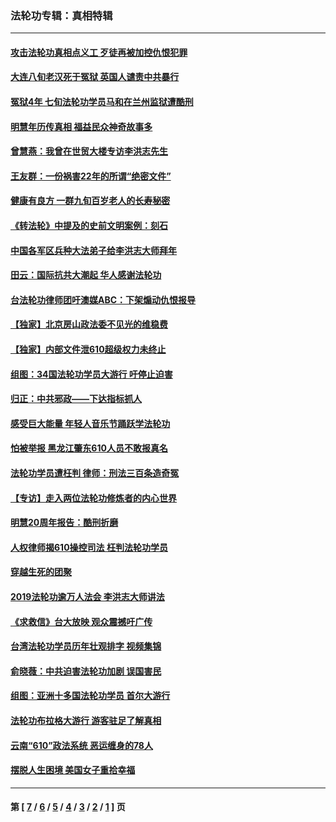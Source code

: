 ### 法轮功专辑：真相特辑
---
#### [攻击法轮功真相点义工 歹徒再被加控仇恨犯罪](../../pages/nf4389/n13601019.md?03140430) 
#### [大连八旬老汉死于冤狱 英国人谴责中共暴行](../../pages/nf4389/n13480118.md?03140430) 
#### [冤狱4年 七旬法轮功学员马和在兰州监狱遭酷刑](../../pages/nf4389/n13304688.md?03140430) 
#### [明慧年历传真相 福益民众神奇故事多](../../pages/nf4389/n13294545.md?03140430) 
#### [曾慧燕：我曾在世贸大楼专访李洪志先生](../../pages/nf4389/n12898729.md?03140430) 
#### [王友群：一份祸害22年的所谓“绝密文件”](../../pages/nf4389/n12871750.md?03140430) 
#### [健康有良方 一群九旬百岁老人的长寿秘密](../../pages/nf4389/n12847475.md?03140430) 
#### [《转法轮》中提及的史前文明案例：刻石](../../pages/nf4389/n12758577.md?03140430) 
#### [中国各军区兵种大法弟子给李洪志大师拜年](../../pages/nf4389/n12750047.md?03140430) 
#### [田云：国际抗共大潮起 华人感谢法轮功](../../pages/nf4389/n12357708.md?03140430) 
#### [台法轮功律师团吁澳媒ABC：下架煽动仇恨报导](../../pages/nf4389/n12279917.md?03140430) 
#### [【独家】北京房山政法委不见光的维稳费](../../pages/nf4389/n12031979.md?03140430) 
#### [【独家】内部文件泄610超级权力未终止](../../pages/nf4389/n12023895.md?03140430) 
#### [组图：34国法轮功学员大游行 吁停止迫害](../../pages/nf4389/n11492658.md?03140430) 
#### [归正：中共邪政——下达指标抓人](../../pages/nf4389/n11474770.md?03140430) 
#### [感受巨大能量 年轻人音乐节踊跃学法轮功](../../pages/nf4389/n11441981.md?03140430) 
#### [怕被举报 黑龙江肇东610人员不敢报真名](../../pages/nf4389/n11436499.md?03140430) 
#### [法轮功学员遭枉判 律师：刑法三百条造奇冤](../../pages/nf4389/n11433943.md?03140430) 
#### [【专访】走入两位法轮功修炼者的内心世界](../../pages/nf4389/n11415623.md?03140430) 
#### [明慧20周年报告：酷刑折磨](../../pages/nf4389/n11387954.md?03140430) 
#### [人权律师揭610操控司法 枉判法轮功学员](../../pages/nf4389/n11313370.md?03140430) 
#### [穿越生死的团聚](../../pages/nf4389/n11258922.md?03140430) 
#### [2019法轮功逾万人法会 李洪志大师讲法](../../pages/nf4389/n11265303.md?03140430) 
#### [《求救信》台大放映 观众震撼吁广传](../../pages/nf4389/n10922251.md?03140430) 
#### [台湾法轮功学员历年壮观排字 视频集锦](../../pages/nf4389/n10878789.md?03140430) 
#### [俞晓薇：中共迫害法轮功加剧 误国害民](../../pages/nf4389/n10859260.md?03140430) 
#### [组图：亚洲十多国法轮功学员 首尔大游行](../../pages/nf4389/n10781149.md?03140430) 
#### [法轮功布拉格大游行 游客驻足了解真相](../../pages/nf4389/n10749360.md?03140430) 
#### [云南“610”政法系统 恶运缠身的78人](../../pages/nf4389/n10747534.md?03140430) 
#### [摆脱人生困境 美国女子重拾幸福](../../pages/nf4389/n10688678.md?03140430) 

---
#### 第 [ [7](./7.md?03140430) / [6](./6.md?03140430) / [5](./5.md?03140430) / [4](./4.md?03140430) / [3](./3.md?03140430) / [2](./2.md?03140430) / [1](./1.md?03140430) ] 页
